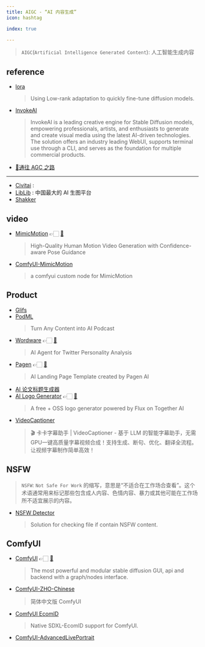 ```yaml
---
title: AIGC - “AI 内容生成”
icon: hashtag

index: true

---
```


> `AIGC`(`Artificial Intelligence Generated Content`): 人工智能生成内容

<!-- more -->

## reference

- [lora](https://github.com/cloneofsimo/lora)
    > Using Low-rank adaptation to quickly fine-tune diffusion models.
- [InvokeAI](https://github.com/invoke-ai/InvokeAI)
    > InvokeAI is a leading creative engine for Stable Diffusion models, empowering professionals, artists, and enthusiasts to generate and create visual media using the latest AI-driven technologies. The solution offers an industry leading WebUI, supports terminal use through a CLI, and serves as the foundation for multiple commercial products.
- [🌈通往 AGC 之路](https://waytoagi.feishu.cn/wiki/QPe5w5g7UisbEkkow8XcDmOpn8e)

------

- [Civitai](https://civitai.com/) : 
- [LibLib](https://www.liblib.art/) : 中国最大的 AI 生图平台
- [Shakker](https://www.shakker.ai/)

## video

- [MimicMotion](https://tencent.github.io/MimicMotion) 👉🏻 [🐙](https://github.com/tencent/MimicMotion) 
    > High-Quality Human Motion Video Generation with Confidence-aware Pose Guidance
- [ComfyUI-MimicMotion](https://github.com/AIFSH/ComfyUI-MimicMotion)
    > a comfyui custom node for MimicMotion

## Product

- [Glifs](https://glif.app)
- [PodML](https://podlm.ai/)
    > Turn Any Content into AI Podcast
- [Wordware](https://twitter.wordware.ai/) 👉🏻 [🐙](https://github.com/wordware-ai/twitter)
    > AI Agent for Twitter Personality Analysis
- [Pagen](https://pagen.so/) 👉🏻 [🐙](https://github.com/all-in-aigc/pagen-ai-landing-page-template)
    > AI Landing Page Template created by Pagen AI
- [AI 论文标题生成器](https://researchtitle.textgen.net)
- [AI Logo Generator](https://www.logo-creator.io/) 👉🏻 [🐙](https://github.com/Nutlope/logocreator)
    > A free + OSS logo generator powered by Flux on Together AI
- [VideoCaptioner](https://github.com/WEIFENG2333/VideoCaptioner)
    > 🎬 卡卡字幕助手 | VideoCaptioner - 基于 LLM 的智能字幕助手，无需GPU一键高质量字幕视频合成！支持生成、断句、优化、翻译全流程。让视频字幕制作简单高效！
    
## NSFW
> `NSFW`: `Not Safe For Work` 的缩写，意思是“不适合在工作场合查看”。这个术语通常用来标记那些包含成人内容、色情内容、暴力或其他可能在工作场所不适宜展示的内容。

- [NSFW Detector](https://github.com/tmplink/nsfw_detector)
    > Solution for checking file if contain NSFW content.

## ComfyUI

- [ComfyUI](https://www.comfy.org/) 👉🏻 [🐙](https://github.com/comfyanonymous/ComfyUI)
    > The most powerful and modular stable diffusion GUI, api and backend with a graph/nodes interface.
- [ComfyUI-ZHO-Chinese](https://github.com/ZHO-ZHO-ZHO/ComfyUI-ZHO-Chinese)    
    > 简体中文版 ComfyUI
- [ComfyUI EcomID](https://github.com/alimama-creative/SDXL_EcomID_ComfyUI)
    > Native SDXL-EcomID support for ComfyUI.
- [ComfyUI-AdvancedLivePortrait](https://github.com/PowerHouseMan/ComfyUI-AdvancedLivePortrait)
    > 